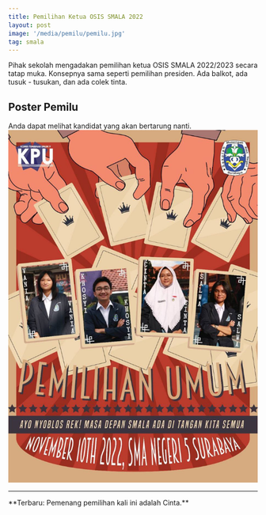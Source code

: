 ```yaml
---
title: Pemilihan Ketua OSIS SMALA 2022
layout: post
image: '/media/pemilu/pemilu.jpg'
tag: smala
---
```

Pihak sekolah mengadakan pemilihan ketua OSIS SMALA 2022/2023 secara tatap muka. Konsepnya sama seperti pemilihan presiden. Ada balkot, ada tusuk - tusukan, dan ada colek tinta.
## Poster Pemilu
Anda dapat melihat kandidat yang akan bertarung nanti.
![](/media/pemilu/poster.jpg)
<hr>
**Terbaru: Pemenang pemilihan kali ini adalah Cinta.**
